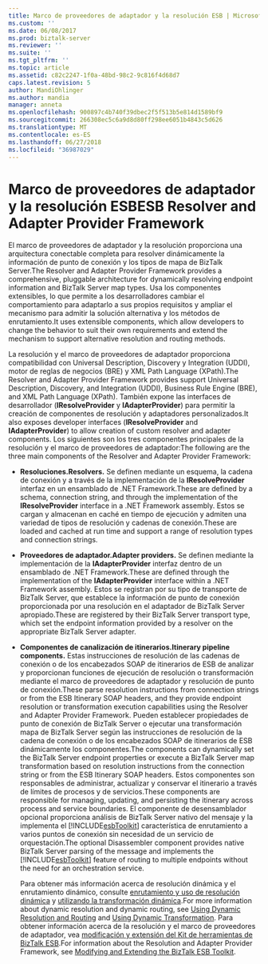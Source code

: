 ```yaml
---
title: Marco de proveedores de adaptador y la resolución ESB | Microsoft Docs
ms.custom: ''
ms.date: 06/08/2017
ms.prod: biztalk-server
ms.reviewer: ''
ms.suite: ''
ms.tgt_pltfrm: ''
ms.topic: article
ms.assetid: c82c2247-1f0a-48bd-98c2-9c816f4d68d7
caps.latest.revision: 5
author: MandiOhlinger
ms.author: mandia
manager: anneta
ms.openlocfilehash: 900897c4b740f39dbec2f5f513b5e814d1589bf9
ms.sourcegitcommit: 266308ec5c6a9d8d80ff298ee6051b4843c5d626
ms.translationtype: MT
ms.contentlocale: es-ES
ms.lasthandoff: 06/27/2018
ms.locfileid: "36987029"
---
```

# <a name="esb-resolver-and-adapter-provider-framework"></a><span data-ttu-id="b7a44-102">Marco de proveedores de adaptador y la resolución ESB</span><span class="sxs-lookup"><span data-stu-id="b7a44-102">ESB Resolver and Adapter Provider Framework</span></span>
<span data-ttu-id="b7a44-103">El marco de proveedores de adaptador y la resolución proporciona una arquitectura conectable completa para resolver dinámicamente la información de punto de conexión y los tipos de mapa de BizTalk Server.</span><span class="sxs-lookup"><span data-stu-id="b7a44-103">The Resolver and Adapter Provider Framework provides a comprehensive, pluggable architecture for dynamically resolving endpoint information and BizTalk Server map types.</span></span> <span data-ttu-id="b7a44-104">Usa los componentes extensibles, lo que permite a los desarrolladores cambiar el comportamiento para adaptarlo a sus propios requisitos y ampliar el mecanismo para admitir la solución alternativa y los métodos de enrutamiento.</span><span class="sxs-lookup"><span data-stu-id="b7a44-104">It uses extensible components, which allow developers to change the behavior to suit their own requirements and extend the mechanism to support alternative resolution and routing methods.</span></span>  
  
 <span data-ttu-id="b7a44-105">La resolución y el marco de proveedores de adaptador proporciona compatibilidad con Universal Description, Discovery y Integration (UDDI), motor de reglas de negocios (BRE) y XML Path Language (XPath).</span><span class="sxs-lookup"><span data-stu-id="b7a44-105">The Resolver and Adapter Provider Framework provides support Universal Description, Discovery, and Integration (UDDI), Business Rule Engine (BRE), and XML Path Language (XPath).</span></span> <span data-ttu-id="b7a44-106">También expone las interfaces de desarrollador (**IResolveProvider** y **IAdapterProvider**) para permitir la creación de componentes de resolución y adaptadores personalizados.</span><span class="sxs-lookup"><span data-stu-id="b7a44-106">It also exposes developer interfaces (**IResolveProvider** and **IAdapterProvider**) to allow creation of custom resolver and adapter components.</span></span> <span data-ttu-id="b7a44-107">Los siguientes son los tres componentes principales de la resolución y el marco de proveedores de adaptador:</span><span class="sxs-lookup"><span data-stu-id="b7a44-107">The following are the three main components of the Resolver and Adapter Provider Framework:</span></span>  
  
- <span data-ttu-id="b7a44-108">**Resoluciones.**</span><span class="sxs-lookup"><span data-stu-id="b7a44-108">**Resolvers.**</span></span> <span data-ttu-id="b7a44-109">Se definen mediante un esquema, la cadena de conexión y a través de la implementación de la **IResolveProvider** interfaz en un ensamblado de .NET Framework.</span><span class="sxs-lookup"><span data-stu-id="b7a44-109">These are defined by a schema, connection string, and through the implementation of the **IResolveProvider** interface in a .NET Framework assembly.</span></span> <span data-ttu-id="b7a44-110">Estos se cargan y almacenan en caché en tiempo de ejecución y admiten una variedad de tipos de resolución y cadenas de conexión.</span><span class="sxs-lookup"><span data-stu-id="b7a44-110">These are loaded and cached at run time and support a range of resolution types and connection strings.</span></span>  
  
- <span data-ttu-id="b7a44-111">**Proveedores de adaptador.**</span><span class="sxs-lookup"><span data-stu-id="b7a44-111">**Adapter providers.**</span></span> <span data-ttu-id="b7a44-112">Se definen mediante la implementación de la **IAdapterProvider** interfaz dentro de un ensamblado de .NET Framework.</span><span class="sxs-lookup"><span data-stu-id="b7a44-112">These are defined through the implementation of the **IAdapterProvider** interface within a .NET Framework assembly.</span></span> <span data-ttu-id="b7a44-113">Estos se registran por su tipo de transporte de BizTalk Server, que establece la información de punto de conexión proporcionada por una resolución en el adaptador de BizTalk Server apropiado.</span><span class="sxs-lookup"><span data-stu-id="b7a44-113">These are registered by their BizTalk Server transport type, which set the endpoint information provided by a resolver on the appropriate BizTalk Server adapter.</span></span>  
  
- <span data-ttu-id="b7a44-114">**Componentes de canalización de itinerarios.**</span><span class="sxs-lookup"><span data-stu-id="b7a44-114">**Itinerary pipeline components.**</span></span> <span data-ttu-id="b7a44-115">Estas instrucciones de resolución de las cadenas de conexión o de los encabezados SOAP de itinerarios de ESB de analizar y proporcionan funciones de ejecución de resolución o transformación mediante el marco de proveedores de adaptador y resolución de punto de conexión.</span><span class="sxs-lookup"><span data-stu-id="b7a44-115">These parse resolution instructions from connection strings or from the ESB Itinerary SOAP headers, and they provide endpoint resolution or transformation execution capabilities using the Resolver and Adapter Provider Framework.</span></span> <span data-ttu-id="b7a44-116">Pueden establecer propiedades de punto de conexión de BizTalk Server o ejecutar una transformación mapa de BizTalk Server según las instrucciones de resolución de la cadena de conexión o de los encabezados SOAP de itinerarios de ESB dinámicamente los componentes.</span><span class="sxs-lookup"><span data-stu-id="b7a44-116">The components can dynamically set the BizTalk Server endpoint properties or execute a BizTalk Server map transformation based on resolution instructions from the connection string or from the ESB Itinerary SOAP headers.</span></span> <span data-ttu-id="b7a44-117">Estos componentes son responsables de administrar, actualizar y conservar el itinerario a través de límites de procesos y de servicios.</span><span class="sxs-lookup"><span data-stu-id="b7a44-117">These components are responsible for managing, updating, and persisting the itinerary across process and service boundaries.</span></span> <span data-ttu-id="b7a44-118">El componente de desensamblador opcional proporciona análisis de BizTalk Server nativo del mensaje y la implementa el [!INCLUDE[esbToolkit](../includes/esbtoolkit-md.md)] característica de enrutamiento a varios puntos de conexión sin necesidad de un servicio de orquestación.</span><span class="sxs-lookup"><span data-stu-id="b7a44-118">The optional Disassembler component provides native BizTalk Server parsing of the message and implements the [!INCLUDE[esbToolkit](../includes/esbtoolkit-md.md)] feature of routing to multiple endpoints without the need for an orchestration service.</span></span>  
  
  <span data-ttu-id="b7a44-119">Para obtener más información acerca de resolución dinámica y el enrutamiento dinámico, consulte [enrutamiento y uso de resolución dinámica](../esb-toolkit/using-dynamic-resolution-and-routing.md) y [utilizando la transformación dinámica](../esb-toolkit/using-dynamic-transformation.md).</span><span class="sxs-lookup"><span data-stu-id="b7a44-119">For more information about dynamic resolution and dynamic routing, see [Using Dynamic Resolution and Routing](../esb-toolkit/using-dynamic-resolution-and-routing.md) and [Using Dynamic Transformation](../esb-toolkit/using-dynamic-transformation.md).</span></span> <span data-ttu-id="b7a44-120">Para obtener información acerca de la resolución y el marco de proveedores de adaptador, vea [modificación y extensión del Kit de herramientas de BizTalk ESB](../esb-toolkit/modifying-and-extending-the-biztalk-esb-toolkit.md).</span><span class="sxs-lookup"><span data-stu-id="b7a44-120">For information about the Resolution and Adapter Provider Framework, see [Modifying and Extending the BizTalk ESB Toolkit](../esb-toolkit/modifying-and-extending-the-biztalk-esb-toolkit.md).</span></span>